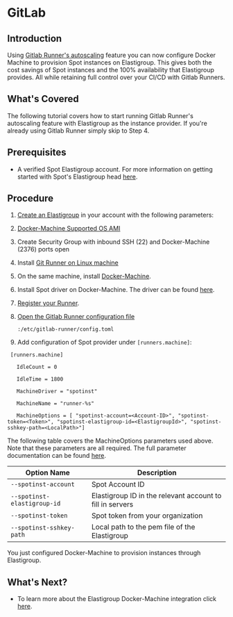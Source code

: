 # GitLab

## Introduction

Using [Gitlab Runner's autoscaling](https://docs.gitlab.com/runner/executors/docker_machine.html) feature you can now configure Docker Machine to provision Spot instances on Elastigroup. This gives both the cost savings of Spot instances and the 100% availability that Elastigroup provides. All while retaining full control over your CI/CD with Gitlab Runners.

## What's Covered

The following tutorial covers how to start running Gitlab Runner's autoscaling feature with Elastigroup as the instance provider. If you're already using Gitlab Runner simply skip to Step 4.

## Prerequisites

- A verified Spot Elastigroup account. For more information on getting started with Spot's Elastigroup head [here](https://spot.io/products/elastigroup/).

## Procedure

1. [Create an Elastigroup](elastigroup/tutorials/elastigroup-tasks/create-an-elastigroup-from-scratch.md) in your account with the following parameters:
2. [Docker-Machine Supported OS AMI](https://docs.docker.com/machine/drivers/os-base/)
3. Create Security Group with inbound SSH (22) and Docker-Machine (2376) ports open
4. Install [Git Runner on Linux machine](https://docs.gitlab.com/runner/install/index.html)
5. On the same machine, install [Docker-Machine](https://docs.docker.com/machine/install-machine/).
6. Install Spot driver on Docker-Machine. The driver can be found [here](https://github.com/spotinst/docker-machine-driver-spotinst/releases).
7. [Register your Runner](https://docs.gitlab.com/runner/register/index.html#gnu-linux).
8. [Open the Gitlab Runner configuration file](https://docs.gitlab.com/runner/configuration/advanced-configuration.html)

   `:/etc/gitlab-runner/config.toml`

9. Add configuration of Spot provider under `[runners.machine]`:

```
 [runners.machine]
﻿
   IdleCount = 0
﻿
   IdleTime = 1800
﻿
   MachineDriver = "spotinst"
﻿
   MachineName = "runner-%s"
﻿
   MachineOptions = [ "spotinst-account=<Account-ID>", "spotinst-token=<Token>", "spotinst-elastigroup-id=<ElastigroupId>", "spotinst-sshkey-path=<LocalPath>"]
```

The following table covers the MachineOptions parameters used above. Note that these parameters are all required. The full parameter documentation can be found [here](https://github.com/spotinst/docker-machine-driver-spotinst).

| **Option Name**             | **Description**                                           |
| --------------------------- | --------------------------------------------------------- |
| `--spotinst-account`        | Spot Account ID                                           |
| `--spotinst-elastigroup-id` | Elastigroup ID in the relevant account to fill in servers |
| `--spotinst-token`          | Spot token from your organization                         |
| `--spotinst-sshkey-path`    | Local path to the pem file of the Elastigroup             |

You just configured Docker-Machine to provision instances through Elastigroup.

## What's Next?

- To learn more about the Elastigroup Docker-Machine integration click [here](https://github.com/spotinst/docker-machine-driver-spotinst).
